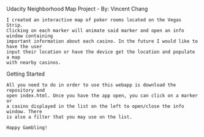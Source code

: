 Udacity Neighborhood Map Project - By: Vincent Chang

    I created an interactive map of poker rooms located on the Vegas Strip.
    Clicking on each marker will animate said marker and open an info window containing
    important information about each casino. In the future I would like to have the user
    input their location or have the device get the location and populate a map
    with nearby casinos.

Getting Started

    All you need to do in order to use this webapp is download the repository and
    open index.html. Once you have the app open, you can click on a marker or
    a casino displayed in the list on the left to open/close the info window. There
    is also a filter that you may use on the list.

    Happy Gambling!
